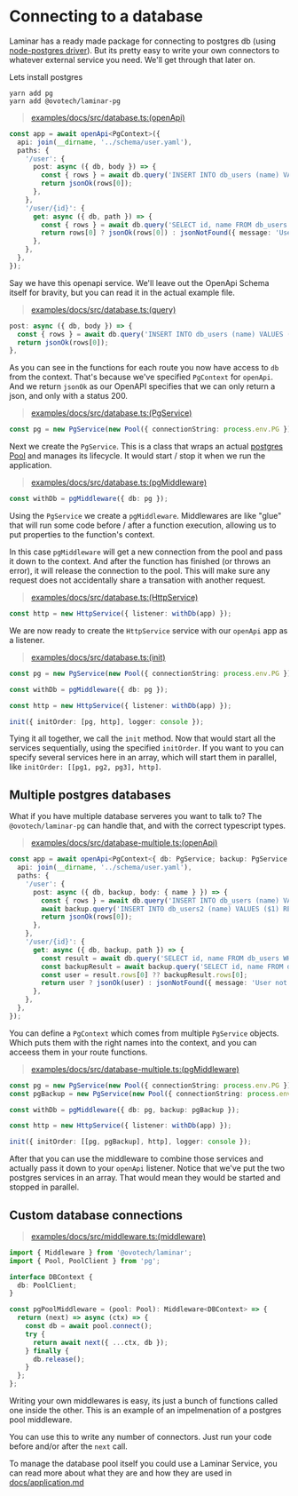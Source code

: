 # Connecting to a database

Laminar has a ready made package for connecting to postgres db (using [node-postgres driver](https://node-postgres.com)). But its pretty easy to write your own connectors to whatever external service you need. We'll get through that later on.

Lets install postgres

```shell
yarn add pg
yarn add @ovotech/laminar-pg
```

> [examples/docs/src/database.ts:(openApi)](https://github.com/ovotech/laminar/tree/main/examples/docs/src/database.ts#L9-L29)

```typescript
const app = await openApi<PgContext>({
  api: join(__dirname, '../schema/user.yaml'),
  paths: {
    '/user': {
      post: async ({ db, body }) => {
        const { rows } = await db.query('INSERT INTO db_users (name) VALUES ($1) RETURNING id, name', [body.name]);
        return jsonOk(rows[0]);
      },
    },
    '/user/{id}': {
      get: async ({ db, path }) => {
        const { rows } = await db.query('SELECT id, name FROM db_users WHERE id = $1', [path.id]);
        return rows[0] ? jsonOk(rows[0]) : jsonNotFound({ message: 'User not found' });
      },
    },
  },
});
```

Say we have this openapi service. We'll leave out the OpenApi Schema itself for bravity, but you can read it in the actual example file.

> [examples/docs/src/database.ts:(query)](https://github.com/ovotech/laminar/tree/main/examples/docs/src/database.ts#L14-L19)

```typescript
post: async ({ db, body }) => {
  const { rows } = await db.query('INSERT INTO db_users (name) VALUES ($1) RETURNING id, name', [body.name]);
  return jsonOk(rows[0]);
},
```

As you can see in the functions for each route you now have access to `db` from the context. That's because we've specified `PgContext` for `openApi`.
And we return `jsonOk` as our OpenAPI specifies that we can only return a json, and only with a status 200.

> [examples/docs/src/database.ts:(PgService)](https://github.com/ovotech/laminar/tree/main/examples/docs/src/database.ts#L32-L34)

```typescript
const pg = new PgService(new Pool({ connectionString: process.env.PG }));
```

Next we create the `PgService`. This is a class that wraps an actual [postgres Pool](https://node-postgres.com/api/pool) and manages its lifecycle. It would start / stop it when we run the application.

> [examples/docs/src/database.ts:(pgMiddleware)](https://github.com/ovotech/laminar/tree/main/examples/docs/src/database.ts#L36-L38)

```typescript
const withDb = pgMiddleware({ db: pg });
```

Using the `PgService` we create a `pgMiddleware`. Middlewares are like "glue" that will run some code before / after a function execution, allowing us to put properties to the function's context.

In this case `pgMiddleware` will get a new connection from the pool and pass it down to the context. And after the function has finished (or throws an error), it will release the connection to the pool. This will make sure any request does not accidentally share a transation with another request.

> [examples/docs/src/database.ts:(HttpService)](https://github.com/ovotech/laminar/tree/main/examples/docs/src/database.ts#L40-L42)

```typescript
const http = new HttpService({ listener: withDb(app) });
```

We are now ready to create the `HttpService` service with our `openApi` app as a listener.

> [examples/docs/src/database.ts:(init)](https://github.com/ovotech/laminar/tree/main/examples/docs/src/database.ts#L31-L45)

```typescript
const pg = new PgService(new Pool({ connectionString: process.env.PG }));

const withDb = pgMiddleware({ db: pg });

const http = new HttpService({ listener: withDb(app) });

init({ initOrder: [pg, http], logger: console });
```

Tying it all together, we call the `init` method. Now that would start all the services sequentially, using the specified `initOrder`. If you want to you can specify several services here in an array, which will start them in parallel, like `initOrder: [[pg1, pg2, pg3], http]`.

## Multiple postgres databases

What if you have multiple database serveres you want to talk to? The `@ovotech/laminar-pg` can handle that, and with the correct typescript types.

> [examples/docs/src/database-multiple.ts:(openApi)](https://github.com/ovotech/laminar/tree/main/examples/docs/src/database-multiple.ts#L6-L27)

```typescript
const app = await openApi<PgContext<{ db: PgService; backup: PgService }>>({
  api: join(__dirname, '../schema/user.yaml'),
  paths: {
    '/user': {
      post: async ({ db, backup, body: { name } }) => {
        const { rows } = await db.query('INSERT INTO db_users (name) VALUES ($1) RETURNING id, name', [name]);
        await backup.query('INSERT INTO db_users2 (name) VALUES ($1) RETURNING id, name', [name]);
        return jsonOk(rows[0]);
      },
    },
    '/user/{id}': {
      get: async ({ db, backup, path }) => {
        const result = await db.query('SELECT id, name FROM db_users WHERE id = $1', [path.id]);
        const backupResult = await backup.query('SELECT id, name FROM db_users2 WHERE id = $1', [path.id]);
        const user = result.rows[0] ?? backupResult.rows[0];
        return user ? jsonOk(user) : jsonNotFound({ message: 'User not found' });
      },
    },
  },
});
```

You can define a `PgContext` which comes from multiple `PgService` objects. Which puts them with the right names into the context, and you can acceess them in your route functions.

> [examples/docs/src/database-multiple.ts:(pgMiddleware)](https://github.com/ovotech/laminar/tree/main/examples/docs/src/database-multiple.ts#L31-L40)

```typescript
const pg = new PgService(new Pool({ connectionString: process.env.PG }));
const pgBackup = new PgService(new Pool({ connectionString: process.env.PG_BACKUP }));

const withDb = pgMiddleware({ db: pg, backup: pgBackup });

const http = new HttpService({ listener: withDb(app) });

init({ initOrder: [[pg, pgBackup], http], logger: console });
```

After that you can use the middleware to combine those services and actually pass it down to your `openApi` listener.
Notice that we've put the two postgres services in an array. That would mean they would be started and stopped in parallel.

## Custom database connections

> [examples/docs/src/middleware.ts:(middleware)](https://github.com/ovotech/laminar/tree/main/examples/docs/src/middleware.ts#L3-L22)

```typescript
import { Middleware } from '@ovotech/laminar';
import { Pool, PoolClient } from 'pg';

interface DBContext {
  db: PoolClient;
}

const pgPoolMiddleware = (pool: Pool): Middleware<DBContext> => {
  return (next) => async (ctx) => {
    const db = await pool.connect();
    try {
      return await next({ ...ctx, db });
    } finally {
      db.release();
    }
  };
};
```

Writing your own middlewares is easy, its just a bunch of functions called one inside the other. This is an example of an impelmenation of a postgres pool middleware.

You can use this to write any number of connectors. Just run your code before and/or after the `next` call.

To manage the database pool itself you could use a Laminar Service, you can read more about what they are and how they are used in [docs/application.md](application.md)
